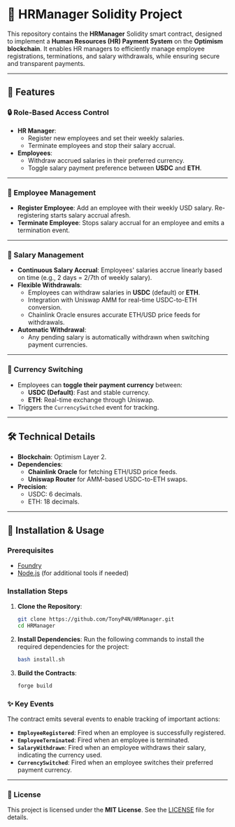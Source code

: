 # 🏢 HRManager Solidity Project

This repository contains the **HRManager** Solidity smart contract, designed to implement a **Human Resources (HR) Payment System** on the **Optimism blockchain**. It enables HR managers to efficiently manage employee registrations, terminations, and salary withdrawals, while ensuring secure and transparent payments.

---

## 🚀 Features

### 🔒 Role-Based Access Control
- **HR Manager**:
  - Register new employees and set their weekly salaries.
  - Terminate employees and stop their salary accrual.
- **Employees**:
  - Withdraw accrued salaries in their preferred currency.
  - Toggle salary payment preference between **USDC** and **ETH**.

---

### 👥 Employee Management
- **Register Employee**: Add an employee with their weekly USD salary. Re-registering starts salary accrual afresh.
- **Terminate Employee**: Stops salary accrual for an employee and emits a termination event.

---

### 💸 Salary Management
- **Continuous Salary Accrual**: Employees' salaries accrue linearly based on time (e.g., 2 days = 2/7th of weekly salary).
- **Flexible Withdrawals**:
  - Employees can withdraw salaries in **USDC** (default) or **ETH**.
  - Integration with Uniswap AMM for real-time USDC-to-ETH conversion.
  - Chainlink Oracle ensures accurate ETH/USD price feeds for withdrawals.
- **Automatic Withdrawal**:
  - Any pending salary is automatically withdrawn when switching payment currencies.

---

### 🔄 Currency Switching
- Employees can **toggle their payment currency** between:
  - **USDC (Default)**: Fast and stable currency.
  - **ETH**: Real-time exchange through Uniswap.
- Triggers the `CurrencySwitched` event for tracking.

---

## 🛠️ Technical Details
- **Blockchain**: Optimism Layer 2.
- **Dependencies**:
  - **Chainlink Oracle** for fetching ETH/USD price feeds.
  - **Uniswap Router** for AMM-based USDC-to-ETH swaps.
- **Precision**:
  - USDC: 6 decimals.
  - ETH: 18 decimals.

---

## 📑 Installation & Usage

### Prerequisites
- [Foundry](https://github.com/foundry-rs/foundry)
- [Node.js](https://nodejs.org/) (for additional tools if needed)

### Installation Steps
1. **Clone the Repository**:
   ```bash
   git clone https://github.com/TonyP4N/HRManager.git
   cd HRManager
2. **Install Dependencies**:
    Run the following commands to install the required dependencies for the project:
    
    ```bash
    bash install.sh
3. **Build the Contracts**:
    ```bash
    forge build

### ✨ Key Events
The contract emits several events to enable tracking of important actions:

- **`EmployeeRegistered`**: Fired when an employee is successfully registered.
- **`EmployeeTerminated`**: Fired when an employee is terminated.
- **`SalaryWithdrawn`**: Fired when an employee withdraws their salary, indicating the currency used.
- **`CurrencySwitched`**: Fired when an employee switches their preferred payment currency.

---

### 📜 License
This project is licensed under the **MIT License**. See the [LICENSE](LICENSE) file for details.


